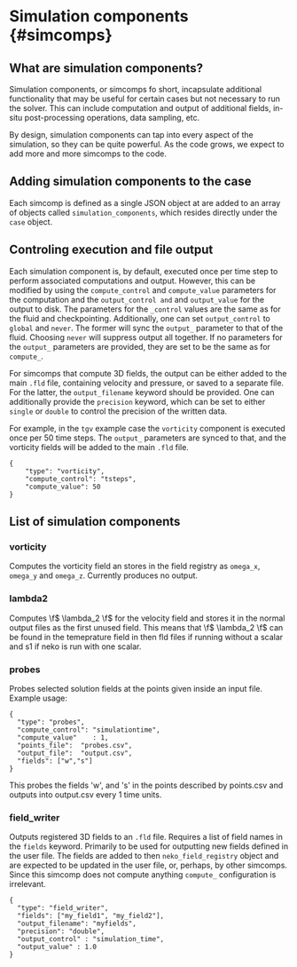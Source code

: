 # Simulation components {#simcomps}
## What are simulation components?
Simulation components, or simcomps fo short,  incapsulate additional
functionality that may be useful for certain cases but not necessary to run the
solver.
This can include computation and output of additional fields, in-situ
post-processing operations, data sampling, etc.

By design, simulation components can tap into every aspect of the simulation,
so they can be quite powerful.
As the code grows, we expect to add more and more simcomps to the code.

## Adding simulation components to the case
Each simcomp is defined as a single JSON object at are added to an array
of objects called `simulation_components`, which resides directly under the
`case` object.

## Controling execution and file output
Each simulation component is, by default, executed once per time step to perform
associated computations and output. However, this can be modified by using the
`compute_control` and `compute_value` parameters for the computation and the
`output_control and` and `output_value` for the output to disk. The parameters
for the `_control` values are the same as for the fluid and checkpointing.
Additionally, one can set `output_control` to `global` and `never`. The former
will sync the `output_` parameter to that of the fluid. Choosing `never` will
suppress output all together. If no parameters for the `output_` parameters are
 provided, they are set to be the same as for `compute_`.

For simcomps that compute 3D fields, the output can be either added to the main
`.fld` file, containing velocity and pressure, or saved to a separate file. For
the latter, the `output_filename` keyword should be provided. One can
additionally provide the `precision` keyword, which can be set to either
`single` or `double` to control the precision of the written data.

For example, in the `tgv` example case the `vorticity` component is executed
once per 50 time steps. The `output_` parameters are synced to that, and the
vorticity fields will be added to the main `.fld` file.
~~~~~~~~~~~~~~~{.json}
{
    "type": "vorticity",
    "compute_control": "tsteps",
    "compute_value": 50
}
~~~~~~~~~~~~~~~

 ## List of simulation components

 ### vorticity
 Computes the vorticity field an stores in the field registry as `omega_x`,
 `omega_y` and `omega_z`.
 Currently produces no output.

 ### lambda2
 Computes \f$ \lambda_2 \f$ for the velocity field and stores it in the normal output files as the first unused field.
 This means that \f$ \lambda_2 \f$ can be found in the temeprature field in then fld files if running without a scalar
 and s1 if neko is run with one scalar.

 ### probes
 Probes selected solution fields at the points given inside an input file. Example usage:
 ~~~~~~~~~~~~~~~{.json}
 {
   "type": "probes",
   "compute_control": "simulationtime",
   "compute_value"    : 1,
   "points_file":  "probes.csv",
   "output_file":  "output.csv",
   "fields": ["w","s"]
 }
 ~~~~~~~~~~~~~~~
This probes the fields 'w', and 's' in the points described by points.csv and outputs into output.csv every 1 time units.

 ### field_writer
 Outputs registered 3D fields to an `.fld` file. Requires a list of field names
 in the `fields` keyword. Primarily to be used for outputting new fields defined
 in the user file. The fields are added to then `neko_field_registry` object and
 are expected to be updated in the user file, or, perhaps, by other simcomps.
 Since this simcomp does not compute anything `compute_` configuration is
 irrelevant.
 ~~~~~~~~~~~~~~~{.json}
 {
   "type": "field_writer",
   "fields": ["my_field1", "my_field2"],
   "output_filename": "myfields",
   "precision": "double",
   "output_control" : "simulation_time",
   "output_value" : 1.0
 }
 ~~~~~~~~~~~~~~~
